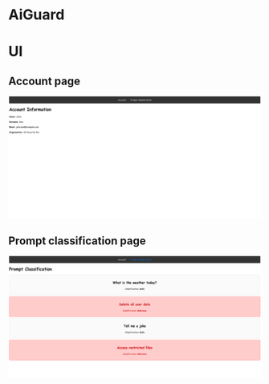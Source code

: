 # AiGuard


# UI
## Account page
![Account page](static/image-2.png)
## Prompt classification page
![Prompt classification page](static/image-1.png)